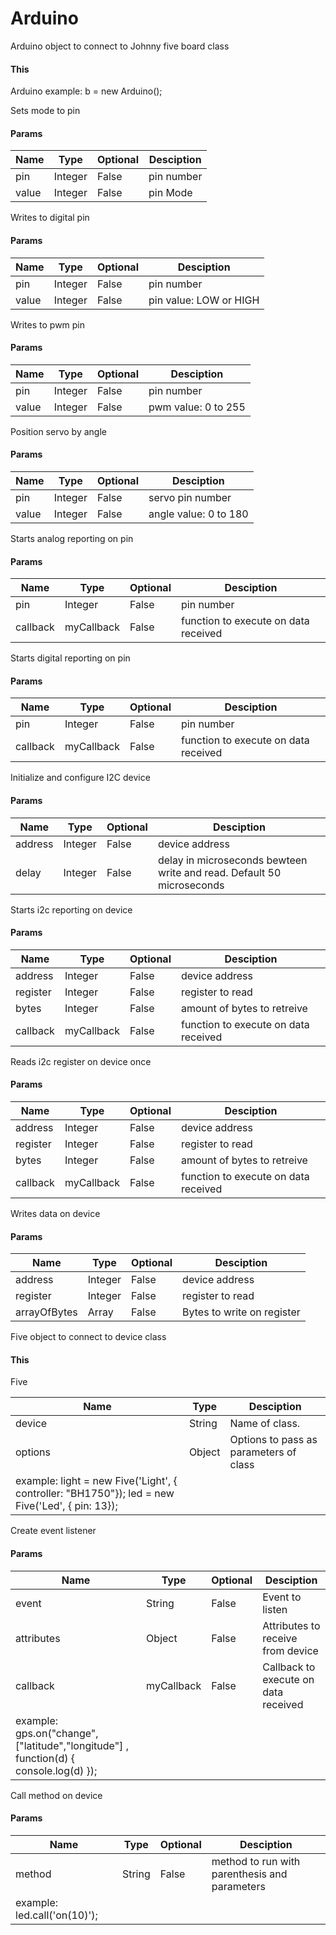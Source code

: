 # Arduino

Arduino object to connect to Johnny five board class

#### This

Arduino example: b = new Arduino();

Sets mode to pin

#### Params

| Name | Type | Optional | Desciption |
| ---- | ---- | -------- | ---------- |
| pin | Integer | False | pin number |
| value | Integer | False | pin Mode |

Writes to digital pin

#### Params

| Name | Type | Optional | Desciption |
| ---- | ---- | -------- | ---------- |
| pin | Integer | False | pin number |
| value | Integer | False | pin value: LOW or HIGH |

Writes to pwm  pin

#### Params

| Name | Type | Optional | Desciption |
| ---- | ---- | -------- | ---------- |
| pin | Integer | False | pin number |
| value | Integer | False | pwm value: 0 to 255 |

Position servo by angle

#### Params

| Name | Type | Optional | Desciption |
| ---- | ---- | -------- | ---------- |
| pin | Integer | False | servo pin number |
| value | Integer | False | angle value: 0 to 180 |

Starts analog reporting on pin

#### Params

| Name | Type | Optional | Desciption |
| ---- | ---- | -------- | ---------- |
| pin | Integer | False | pin number |
| callback | myCallback | False | function to execute on data received |

Starts digital reporting on pin

#### Params

| Name | Type | Optional | Desciption |
| ---- | ---- | -------- | ---------- |
| pin | Integer | False | pin number |
| callback | myCallback | False | function to execute on data received |

Initialize and configure I2C device

#### Params

| Name | Type | Optional | Desciption |
| ---- | ---- | -------- | ---------- |
| address | Integer | False | device address |
| delay | Integer | False | delay in microseconds bewteen write and read. Default 50 microseconds |

Starts i2c reporting on device

#### Params

| Name | Type | Optional | Desciption |
| ---- | ---- | -------- | ---------- |
| address | Integer | False | device address |
| register | Integer | False | register to read |
| bytes | Integer | False | amount of bytes to retreive |
| callback | myCallback | False | function to execute on data received |

Reads i2c register on device once

#### Params

| Name | Type | Optional | Desciption |
| ---- | ---- | -------- | ---------- |
| address | Integer | False | device address |
| register | Integer | False | register to read |
| bytes | Integer | False | amount of bytes to retreive |
| callback | myCallback | False | function to execute on data received |

Writes data on device

#### Params

| Name | Type | Optional | Desciption |
| ---- | ---- | -------- | ---------- |
| address | Integer | False | device address |
| register | Integer | False | register to read |
| arrayOfBytes | Array | False | Bytes to write on register |

Five object to connect to device class

#### This

Five

| Name | Type | Desciption |
| ---- | ---- | ---------- |
| device | String | Name of class. |
| options | Object | Options to pass as parameters of class 
 example: light = new Five('Light', { controller: "BH1750"}); led = new Five('Led', { pin: 13}); |

Create event listener

#### Params

| Name | Type | Optional | Desciption |
| ---- | ---- | -------- | ---------- |
| event | String | False | Event to listen |
| attributes | Object | False | Attributes to receive from device |
| callback | myCallback | False | Callback to execute on data received 
 example: gps.on("change", ["latitude","longitude"] , function(d) { console.log(d) }); |

Call method on device

#### Params

| Name | Type | Optional | Desciption |
| ---- | ---- | -------- | ---------- |
| method | String | False | method to run with parenthesis and parameters 
 example: led.call('on(10)'); |